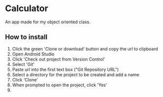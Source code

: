 # Calculator
An app made for my object oriented class.

## How to install
1. Click the green 'Clone or download' button and copy the url to clipboard
2. Open Android Studio
3. Click 'Check out project from Version Control'
4. Select 'Git'
5. Paste url into the first text box ("Git Repository URL")
6. Select a directory for the project to be created and add a name
7. Click 'Clone'
8. When prompted to open the project, click 'Yes'
9. 
